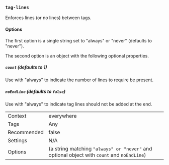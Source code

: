 ### `tag-lines`

Enforces lines (or no lines) between tags.

#### Options

The first option is a single string set to "always" or "never" (defaults to
"never").

The second option is an object with the following optional properties.

##### `count` (defaults to 1)

Use with "always" to indicate the number of lines to require be present.

##### `noEndLine` (defaults to `false`)

Use with "always" to indicate tag lines should not be added at the end.

|||
|---|---|
|Context|everywhere|
|Tags|Any|
|Recommended|false|
|Settings|N/A|
|Options|(a string matching `"always" or "never"` and optional object with `count` and `noEndLine`)|

<!-- assertions tagLines -->
